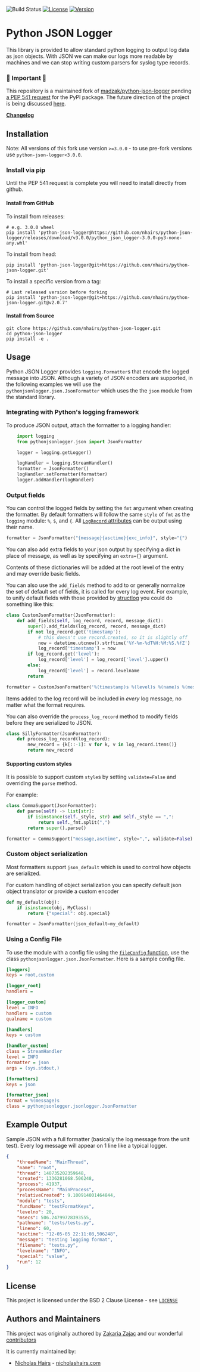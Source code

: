 ![Build Status](https://github.com/nhairs/python-json-logger/actions/workflows/test-suite.yml/badge.svg)
[![License](https://img.shields.io/pypi/l/python-json-logger.svg)](https://pypi.python.org/pypi/python-json-logger/)
[![Version](https://img.shields.io/pypi/v/python-json-logger.svg)](https://pypi.python.org/pypi/python-json-logger/)

# Python JSON Logger

This library is provided to allow standard python logging to output log data as json objects. With JSON we can make our logs more readable by machines and we can stop writing custom parsers for syslog type records.


### 🚨 Important 🚨

This repository is a maintained fork of [madzak/python-json-logger](https://github.com/madzak/python-json-logger) pending [a PEP 541 request](https://github.com/pypi/support/issues/3607) for the PyPI package.  The future direction of the project is being discussed [here](https://github.com/nhairs/python-json-logger/issues/1).

[**Changelog**](https://github.com/nhairs/python-json-logger/blob/main/CHANGELOG.md)

## Installation

Note: All versions of this fork use version `>=3.0.0` - to use pre-fork versions use `python-json-logger<3.0.0`.

### Install via pip

Until the PEP 541 request is complete you will need to install directly from github.

#### Install from GitHub

To install from releases:

```shell
# e.g. 3.0.0 wheel
pip install 'python-json-logger@https://github.com/nhairs/python-json-logger/releases/download/v3.0.0/python_json_logger-3.0.0-py3-none-any.whl'
```

To install from head:

```shell
pip install 'python-json-logger@git+https://github.com/nhairs/python-json-logger.git'
```

To install a specific version from a tag:

```shell
# Last released version before forking
pip install 'python-json-logger@git+https://github.com/nhairs/python-json-logger.git@v2.0.7'
```

#### Install from Source

```shell
git clone https://github.com/nhairs/python-json-logger.git
cd python-json-logger
pip install -e .
```

## Usage

Python JSON Logger provides `logging.Formatter`s that encode the logged message into JSON. Although a variety of JSON encoders are supported, in the following examples we will use the `pythonjsonlogger.json.JsonFormatter` which uses the the `json` module from the standard library.

### Integrating with Python's logging framework

To produce JSON output, attach the formatter to a logging handler:

```python
    import logging
    from pythonjsonlogger.json import JsonFormatter

    logger = logging.getLogger()

    logHandler = logging.StreamHandler()
    formatter = JsonFormatter()
    logHandler.setFormatter(formatter)
    logger.addHandler(logHandler)
```

### Output fields

You can control the logged fields by setting the `fmt` argument when creating the formatter. By default formatters will follow the same `style` of `fmt` as the `logging` module: `%`, `$`, and `{`. All [`LogRecord` attributes](https://docs.python.org/3/library/logging.html#logrecord-attributes) can be output using their name.

```python
formatter = JsonFormatter("{message}{asctime}{exc_info}", style="{")
```

You can also add extra fields to your json output by specifying a dict in place of message, as well as by specifying an `extra={}` argument.

Contents of these dictionaries will be added at the root level of the entry and may override basic fields.

You can also use the `add_fields` method to add to or generally normalize the set of default set of fields, it is called for every log event. For example, to unify default fields with those provided by [structlog](http://www.structlog.org/) you could do something like this:

```python
class CustomJsonFormatter(JsonFormatter):
    def add_fields(self, log_record, record, message_dict):
        super().add_fields(log_record, record, message_dict)
        if not log_record.get('timestamp'):
            # this doesn't use record.created, so it is slightly off
            now = datetime.utcnow().strftime('%Y-%m-%dT%H:%M:%S.%fZ')
            log_record['timestamp'] = now
        if log_record.get('level'):
            log_record['level'] = log_record['level'].upper()
        else:
            log_record['level'] = record.levelname
        return

formatter = CustomJsonFormatter('%(timestamp)s %(level)s %(name)s %(message)s')
```

Items added to the log record will be included in *every* log message, no matter what the format requires.

You can also override the `process_log_record` method to modify fields before they are serialized to JSON.

```python
class SillyFormatter(JsonFormatter):
    def process_log_record(log_record):
        new_record = {k[::-1]: v for k, v in log_record.items()}
        return new_record
```

#### Supporting custom styles

It is possible to support custom `style`s by setting `validate=False` and overriding the `parse` method.

For example:

```python
class CommaSupport(JsonFormatter):
    def parse(self) -> list[str]:
        if isinstance(self._style, str) and self._style == ",":
            return self._fmt.split(",")
        return super().parse()

formatter = CommaSupport("message,asctime", style=",", validate=False)
```

### Custom object serialization

Most formatters support `json_default` which is used to control how objects are serialized.

For custom handling of object serialization you can specify default json object translator or provide a custom encoder

```python
def my_default(obj):
    if isinstance(obj, MyClass):
        return {"special": obj.special}

formatter = JsonFormatter(json_default=my_default)
```

### Using a Config File

To use the module with a config file using the [`fileConfig` function](https://docs.python.org/3/library/logging.config.html#logging.config.fileConfig), use the class `pythonjsonlogger.json.JsonFormatter`. Here is a sample config file.

```ini
[loggers]
keys = root,custom

[logger_root]
handlers =

[logger_custom]
level = INFO
handlers = custom
qualname = custom

[handlers]
keys = custom

[handler_custom]
class = StreamHandler
level = INFO
formatter = json
args = (sys.stdout,)

[formatters]
keys = json

[formatter_json]
format = %(message)s
class = pythonjsonlogger.jsonlogger.JsonFormatter
```

## Example Output

Sample JSON with a full formatter (basically the log message from the unit test). Every log message will appear on 1 line like a typical logger.

```json
{
    "threadName": "MainThread",
    "name": "root",
    "thread": 140735202359648,
    "created": 1336281068.506248,
    "process": 41937,
    "processName": "MainProcess",
    "relativeCreated": 9.100914001464844,
    "module": "tests",
    "funcName": "testFormatKeys",
    "levelno": 20,
    "msecs": 506.24799728393555,
    "pathname": "tests/tests.py",
    "lineno": 60,
    "asctime": "12-05-05 22:11:08,506248",
    "message": "testing logging format",
    "filename": "tests.py",
    "levelname": "INFO",
    "special": "value",
    "run": 12
}
```

## License

This project is licensed under the BSD 2 Clause License - see [`LICENSE`](https://github.com/nhairs/python-json-logger/blob/main/LICENSE)

## Authors and Maintainers

This project was originally authored by [Zakaria Zajac](https://github.com/madzak) and our wonderful [contributors](https://github.com/nhairs/python-json-logger/graphs/contributors)

It is currently maintained by:

- [Nicholas Hairs](https://github.com/nhairs) - [nicholashairs.com](https://www.nicholashairs.com)
